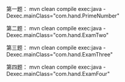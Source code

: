 第一题：
mvn clean compile exec:java -Dexec.mainClass="com.hand.PrimeNumber"

第二题：
mvn clean compile exec:java -Dexec.mainClass="com.hand.ExamTwo"

第三题：
mvn clean compile exec:java -Dexec.mainClass="com.hand.ExamThree"

第四题：
mvn clean compile exec:java -Dexec.mainClass="com.hand.ExamFour"